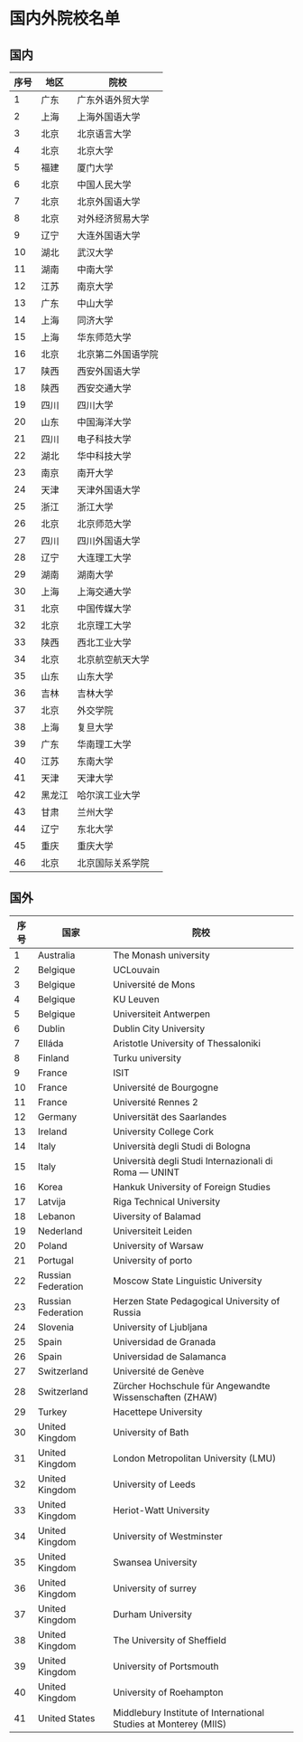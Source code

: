 # 国内外院校名单

## 国内

|序号|地区|院校|
|-----|-----|-----|
|1|广东|广东外语外贸大学|
|2|上海|上海外国语大学|
|3|北京|北京语言大学|
|4|北京|北京大学|
|5|福建|厦门大学|
|6|北京|中国人民大学|
|7|北京|北京外国语大学|
|8|北京|对外经济贸易大学|
|9|辽宁|大连外国语大学|
|10|湖北|武汉大学|
|11|湖南|中南大学|
|12|江苏|南京大学|
|13|广东|中山大学|
|14|上海|同济大学|
|15|上海|华东师范大学|
|16|北京|北京第二外国语学院|
|17|陕西|西安外国语大学|
|18|陕西|西安交通大学|
|19|四川|四川大学|
|20|山东|中国海洋大学|
|21|四川|电子科技大学|
|22|湖北|华中科技大学|
|23|南京|南开大学|
|24|天津|天津外国语大学|
|25|浙江|浙江大学|
|26|北京|北京师范大学|
|27|四川|四川外国语大学|
|28|辽宁|大连理工大学|
|29|湖南|湖南大学|
|30|上海|上海交通大学|
|31|北京|中国传媒大学|
|32|北京|北京理工大学|
|33|陕西|西北工业大学|
|34|北京|北京航空航天大学|
|35|山东|山东大学|
|36|吉林|吉林大学|
|37|北京|外交学院|
|38|上海|复旦大学|
|39|广东|华南理工大学|
|40|江苏|东南大学|
|41|天津|天津大学|
|42|黑龙江|哈尔滨工业大学|
|43|甘肃|兰州大学|
|44|辽宁|东北大学|
|45|重庆|重庆大学|
|46|北京|北京国际关系学院|

## 国外

|序号|国家|院校|
|-----|-----|-----|
|1|Australia|The Monash university|
|2|Belgique|UCLouvain|
|3|Belgique|Université de Mons|
|4|Belgique|KU Leuven|
|5|Belgique|Universiteit Antwerpen|
|6|Dublin|Dublin City University|
|7|Elláda|Aristotle University of Thessaloniki|
|8|Finland|Turku university|
|9|France|ISIT|
|10|France|Université de Bourgogne|
|11|France|Université Rennes 2|
|12|Germany|Universität des Saarlandes|
|13|Ireland|University College Cork|
|14|Italy|Università degli Studi di Bologna|
|15|Italy|Università degli Studi Internazionali di Roma — UNINT|
|16|Korea|Hankuk University of Foreign Studies|
|17|Latvija|Riga Technical University|
|18|Lebanon|Uiversity of  Balamad|
|19|Nederland|Universiteit Leiden|
|20|Poland|University of Warsaw|
|21|Portugal|University of porto|
|22|Russian Federation|Moscow State Linguistic University|
|23|Russian Federation|Herzen State Pedagogical University of Russia|
|24|Slovenia|University of Ljubljana| Faculty of Arts|
|25|Spain|Universidad de Granada|
|26|Spain|Universidad de Salamanca|
|27|Switzerland|Université de Genève|
|28|Switzerland|Zürcher Hochschule für Angewandte Wissenschaften (ZHAW)|
|29|Turkey|Hacettepe University| Faculty of Letters|
|30|United Kingdom|University of Bath|
|31|United Kingdom|London Metropolitan University (LMU)|
|32|United Kingdom|University of Leeds|
|33|United Kingdom|Heriot-Watt University|
|34|United Kingdom|University of Westminster|
|35|United Kingdom|Swansea University||
|36|United Kingdom|University of surrey|
|37|United Kingdom|Durham University|
|38|United Kingdom|The University of Sheffield|
|39|United Kingdom|University of Portsmouth|
|40|United Kingdom|University of Roehampton |
|41|United States|Middlebury Institute of International Studies at Monterey (MIIS)|
